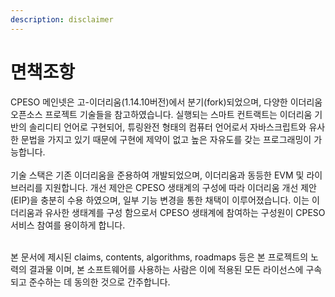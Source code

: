 ```yaml
---
description: disclaimer
---
```


# 면책조항

CPESO 메인넷은 고-이더리움(1.14.10버전)에서 분기(fork)되었으며, 다양한 이더리움 오픈소스 프로젝트 기술들을 참고하였습니다. 실행되는 스마트 컨트랙트는 이더리움 기반의 솔리디티 언어로 구현되어, 튜링완전 형태의 컴퓨터 언어로서 자바스크립트와 유사한 문법을 가지고 있기 때문에 구현에 제약이 없고 높은 자유도를 갖는 프로그래밍이 가능합니다.\
\
기술 스택은 기존 이더리움을 준용하여 개발되었으며, 이더리움과 동등한 EVM 및 라이브러리를 지원합니다. 개선 제안은 CPESO 생태계의 구성에 따라 이더리움 개선 제안(EIP)을 충분히 수용 하였으며, 일부 기능 변경을 통한 채택이 이루어졌습니다. 이는 이더리움과 유사한 생태계를 구성 함으로서 CPESO 생태계에 참여하는 구성원이 CPESO 서비스 참여를 용이하게 합니다.

\
본 문서에 제시된 claims, contents, algorithms, roadmaps 등은 본 프로젝트의 노력의 결과물 이며, 본 소프트웨어를 사용하는 사람은 이에 적용된 모든 라이선스에 구속되고 준수하는 데 동의한 것으로 간주합니다.
